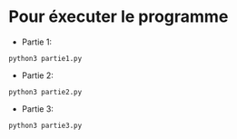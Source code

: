 # Pour éxecuter le programme
- Partie 1:
```
python3 partie1.py
```
- Partie 2:
```
python3 partie2.py
```
- Partie 3:
```
python3 partie3.py
```